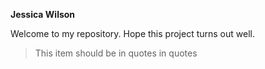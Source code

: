 **Jessica Wilson** 

Welcome to my repository. Hope this project turns out well.


>This item should be in quotes
>in quotes

